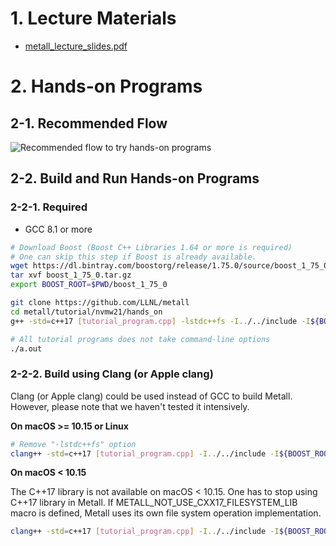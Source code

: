 # 1. Lecture Materials

* [metall_lecture_slides.pdf](metall_lecture_slides.pdf)

# 2. Hands-on Programs

## 2-1. Recommended Flow
![Recommended flow to try hands-on programs](tutorial_programs_flow.png)


## 2-2. Build and Run Hands-on Programs

### 2-2-1. Required
- GCC 8.1 or more

```bash
# Download Boost (Boost C++ Libraries 1.64 or more is required)
# One can skip this step if Boost is already available.
wget https://dl.bintray.com/boostorg/release/1.75.0/source/boost_1_75_0.tar.gz
tar xvf boost_1_75_0.tar.gz
export BOOST_ROOT=$PWD/boost_1_75_0

git clone https://github.com/LLNL/metall
cd metall/tutorial/nvmw21/hands_on
g++ -std=c++17 [tutorial_program.cpp] -lstdc++fs -I../../include -I${BOOST_ROOT}

# All tutorial programs does not take command-line options
./a.out
```


###  2-2-2. Build using Clang (or Apple clang)

Clang (or Apple clang) could be used instead of GCC to build Metall.
However, please note that we haven't tested it intensively.


**On macOS >= 10.15 or Linux**

```bash
# Remove "-lstdc++fs" option
clang++ -std=c++17 [tutorial_program.cpp] -I../../include -I${BOOST_ROOT}
```


**On macOS < 10.15**

The C++17 <filesystem> library is not available on macOS < 10.15.
One has to stop using C++17 <filesystem> library in Metall.
If METALL_NOT_USE_CXX17_FILESYSTEM_LIB macro is defined, Metall uses its own file system operation implementation.

```bash
clang++ -std=c++17 [tutorial_program.cpp] -I../../include -I${BOOST_ROOT} -DMETALL_NOT_USE_CXX17_FILESYSTEM_LIB
```